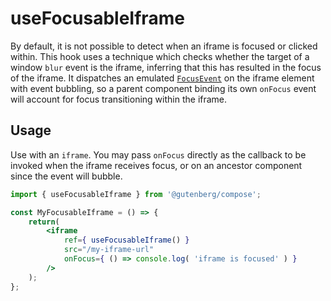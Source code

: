 # useFocusableIframe

By default, it is not possible to detect when an iframe is focused or clicked
within. This hook uses a technique which checks whether the target of a window
`blur` event is the iframe, inferring that this has resulted in the focus of the
iframe. It dispatches an emulated
[`FocusEvent`](https://developer.mozilla.org/en-US/docs/Web/API/FocusEvent) on
the iframe element with event bubbling, so a parent component binding its own
`onFocus` event will account for focus transitioning within the iframe.

## Usage

Use with an `iframe`. You may pass `onFocus` directly as the callback to be
invoked when the iframe receives focus, or on an ancestor component since the
event will bubble.

```jsx
import { useFocusableIframe } from '@gutenberg/compose';

const MyFocusableIframe = () => {
    return(
        <iframe
            ref={ useFocusableIframe() }
            src="/my-iframe-url"
            onFocus={ () => console.log( 'iframe is focused' ) }
        />
    );
};
```

